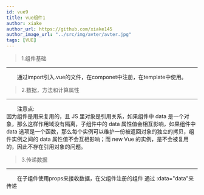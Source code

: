 ```yaml
---
id: vue9
title: vue组件1
author: xiake
author_url: https://github.com/xiake145
author_image_url: "../src/img/avter/avter.jpg"
tags: [VUE]
---
```

>1.组件基础
-----------
<!--truncate-->
　　通过import引入.vue的文件，在componet中注册，在template中使用。

>2.数据，方法和计算属性
-----------
　　注意点:  
因为组件是用来复用的，且 JS 里对象是引用关系，如果组件中 data 是一个对象，那么这样作用域没有隔离，子组件中的 data 属性值会相互影响，如果组件中 data 选项是一个函数，那么每个实例可以维护一份被返回对象的独立的拷贝，组件实例之间的 data 属性值不会互相影响；而 new Vue 的实例，是不会被复用的，因此不存在引用对象的问题。

>3.传递数据
-----------
　　在子组件使用props来接收数据，在父组件注册的组件 通过 :data="data"来传递
